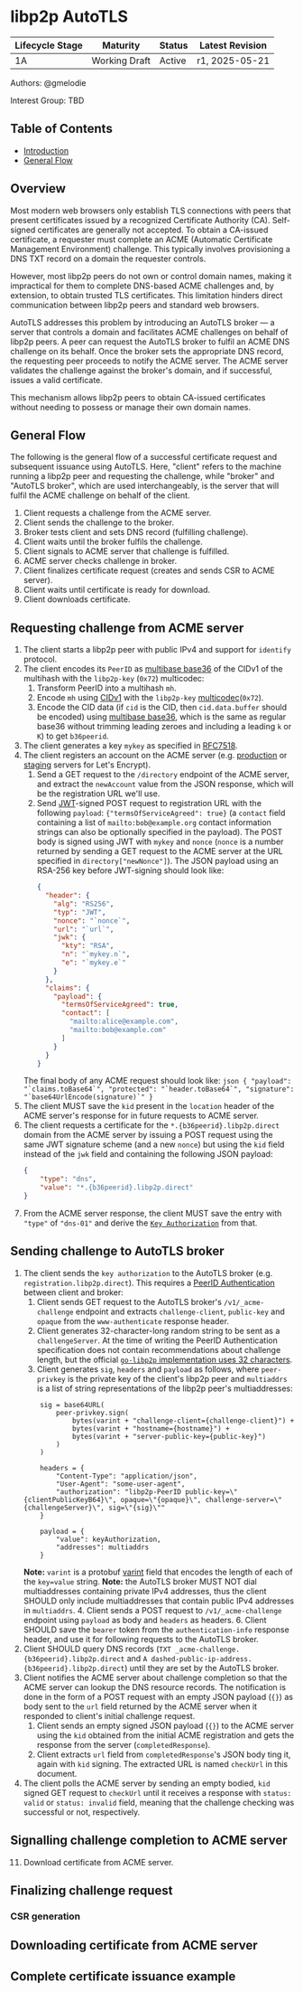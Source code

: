 # libp2p AutoTLS

| Lifecycle Stage | Maturity       | Status | Latest Revision |
|-----------------|----------------|--------|-----------------|
| 1A              | Working Draft  | Active | r1, 2025-05-21  |

Authors: @gmelodie

Interest Group: TBD

[@gmelodie]: https://github.com/gmelodie

## Table of Contents

- [Introduction](#introduction)
- [General Flow](#general-flow)

## Overview
Most modern web browsers only establish TLS connections with peers that present certificates issued by a recognized Certificate Authority (CA). Self-signed certificates are generally not accepted. To obtain a CA-issued certificate, a requester must complete an ACME (Automatic Certificate Management Environment) challenge. This typically involves provisioning a DNS TXT record on a domain the requester controls.

However, most libp2p peers do not own or control domain names, making it impractical for them to complete DNS-based ACME challenges and, by extension, to obtain trusted TLS certificates. This limitation hinders direct communication between libp2p peers and standard web browsers.

AutoTLS addresses this problem by introducing an AutoTLS broker — a server that controls a domain and facilitates ACME challenges on behalf of libp2p peers. A peer can request the AutoTLS broker to fulfil an ACME DNS challenge on its behalf. Once the broker sets the appropriate DNS record, the requesting peer proceeds to notify the ACME server. The ACME server validates the challenge against the broker's domain, and if successful, issues a valid certificate.

This mechanism allows libp2p peers to obtain CA-issued certificates without needing to possess or manage their own domain names.

## General Flow
The following is the general flow of a successful certificate request and subsequent issuance using AutoTLS. Here, "client" refers to the machine running a libp2p peer and requesting the challenge, while "broker" and "AutoTLS broker", which are used interchangeably, is the server that will fulfil the ACME challenge on behalf of the client.

1. Client requests a challenge from the ACME server.
2. Client sends the challenge to the broker.
3. Broker tests client and sets DNS record (fulfilling challenge).
4. Client waits until the broker fulfils the challenge.
5. Client signals to ACME server that challenge is fulfilled.
6. ACME server checks challenge in broker.
7. Client finalizes certificate request (creates and sends CSR to ACME server).
8. Client waits until certificate is ready for download.
9. Client downloads certificate.

## Requesting challenge from ACME server
1. The client starts a libp2p peer with public IPv4 and support for `identify` protocol.
2. The client encodes its `PeerID` as [multibase base36](https://github.com/multiformats/multibase/blob/f378d3427fe125057facdbac936c4215cc777920/rfcs/Base36.md) of the CIDv1 of the multihash with the `libp2p-key` (`0x72`) multicodec:
    1. Transform PeerID into a multihash `mh`.
    2. Encode `mh` using [CIDv1](https://github.com/multiformats/cid?tab=readme-ov-file#cidv1) with the `libp2p-key` [multicodec](https://github.com/multiformats/multicodec)(`0x72`).
    3. Encode the CID data (if `cid` is the CID, then `cid.data.buffer` should be encoded) using [multibase base36](https://github.com/multiformats/multibase/blob/f378d3427fe125057facdbac936c4215cc777920/rfcs/Base36.md), which is the same as regular base36 without trimming leading zeroes and including a leading `k` or `K`) to get `b36peerid`.
3. The client generates a key `mykey` as specified in [RFC7518](https://www.rfc-editor.org/rfc/rfc7518#section-6).
4. The client registers an account on the ACME server (e.g. [production](https://acme-v02.api.letsencrypt.org) or [staging](https://acme-staging-v02.api.letsencrypt.org) servers for Let's Encrypt).
	1. Send a GET request to the `/directory` endpoint of the ACME server, and extract the `newAccount` value from the JSON response, which will be the registration URL we'll use.
	2. Send [JWT](https://www.rfc-editor.org/rfc/rfc7519)-signed POST request to registration URL with the following `payload`: `{"termsOfServiceAgreed": true}` (a `contact` field containing a list of `mailto:bob@example.org` contact information strings can also be optionally specified in the payload). The POST body is signed using JWT with `mykey` and `nonce` (`nonce` is a number returned by sending a GET request to the ACME server at the URL specified in `directory["newNonce"]`). The JSON payload using an RSA-256 key before JWT-signing should look like:
		```json
		{
		  "header": {
            "alg": "RS256",
            "typ": "JWT",
            "nonce": "`nonce`",
            "url": "`url`",
            "jwk": {
              "kty": "RSA",
              "n": "`mykey.n`",
              "e": "`mykey.e`"
            }
          },
		  "claims": {
            "payload": {
              "termsOfServiceAgreed": true,
              "contact": [
                "mailto:alice@example.com",
                "mailto:bob@example.com"
              ]
            }
          }
		}
		```
    The final body of any ACME request should look like:
		```json
		{
		  "payload": "`claims.toBase64`",
		  "protected": "`header.toBase64`",
		  "signature": "`base64UrlEncode(signature)`"
		}
		```
5. The client MUST save the `kid` present in the `location` header of the ACME server's response for in future requests to ACME server.
6. The client requests a certificate for the `*.{b36peerid}.libp2p.direct` domain from the ACME server by issuing a POST request using the same JWT signature scheme (and a new `nonce`) but using the `kid` field instead of the `jwk` field and containing the following JSON payload:
	```json
	{
		"type": "dns",
		"value": "*.{b36peerid}.libp2p.direct"
	}
	```
7. From the ACME server response, the client MUST save the entry with `"type"` of `"dns-01"` and derive the [`Key Authorization`](https://datatracker.ietf.org/doc/html/rfc8555#section-8.1) from that.

## Sending challenge to AutoTLS broker
1. The client sends the `key authorization` to the AutoTLS broker (e.g. `registration.libp2p.direct`). This requires a [PeerID Authentication](https://github.com/libp2p/specs/blob/master/http/peer-id-auth.md) between client and broker:
	1. Client sends GET request to the AutoTLS broker's `/v1/_acme-challenge` endpoint and extracts `challenge-client`, `public-key` and `opaque` from the `www-authenticate` response header.
	2. Client generates 32-character-long random string to be sent as a `challengeServer`. At the time of writing the PeerID Authentication specification does not contain recommendations about challenge length, but the official [`go-libp2p` implementation uses 32 characters](https://github.com/libp2p/go-libp2p/blob/master/p2p/http/auth/internal/handshake/handshake.go#L21).
	3. Client generates `sig`, `headers` and `payload` as follows, where `peer-privkey` is the private key of the client's libp2p peer and `multiaddrs` is a list of string representations of the libp2p peer's multiaddresses:
	```
		sig = base64URL(
			peer-privkey.sign(
				bytes(varint + "challenge-client={challenge-client}") +
				bytes(varint + "hostname={hostname}") +
				bytes(varint + "server-public-key={public-key}")
			)
		)

		headers = {
			"Content-Type": "application/json",
			"User-Agent": "some-user-agent",
			"authorization": "libp2p-PeerID public-key=\"{clientPublicKeyB64}\", opaque=\"{opaque}\", challenge-server=\"{challengeServer}\", sig=\"{sig}\""
		}

        payload = {
            "value": keyAuthorization,
            "addresses": multiaddrs
        }
	```
    **Note:** `varint` is a protobuf [varint](https://protobuf.dev/programming-guides/encoding/#varints) field that encodes the length of each of the `key=value` string.
    **Note:** the AutoTLS broker MUST NOT dial multiaddresses containing private IPv4 addresses, thus the client SHOULD only include multiaddresses that contain public IPv4 addresses in `multiaddrs`.
	4. Client sends a POST request to `/v1/_acme-challenge` endpoint using `payload` as body and `headers` as headers.
	6. Client SHOULD save the `bearer` token from the `authentication-info` response header, and use it for following requests to the AutoTLS broker.
3. Client SHOULD query DNS records (`TXT _acme-challenge.{b36peerid}.libp2p.direct` and `A dashed-public-ip-address.{b36peerid}.libp2p.direct`) until they are set by the AutoTLS broker.
4. Client notifies the ACME server about challenge completion so that the ACME server can lookup the DNS resource records. The notification is done in the form of a POST request with an empty JSON payload (`{}`) as body sent to the `url` field returned by the ACME server when it responded to client's initial challenge request.
	1. Client sends an empty signed JSON payload (`{}`) to the ACME server using the `kid` obtained from the initial ACME registration and gets the response from the server (`completedResponse`).
	2. Client extracts `url` field from `completedResponse`'s JSON body ting it, again with `kid` signing. The extracted URL is named `checkUrl` in this document.
5. The client polls the ACME server by sending an empty bodied, `kid` signed GET request to `checkUrl` until it receives a response with `status: valid` or `status: invalid` field, meaning that the challenge checking was successful or not, respectively.

## Signalling challenge completion to ACME server
11. Download certificate from ACME server.
## Finalizing challenge request
### CSR generation
## Downloading certificate from ACME server


## Complete certificate issuance example
